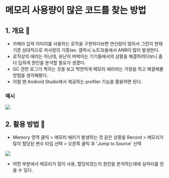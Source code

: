 # 메모리 사용량이 많은 코드를 찾는 방법

## 1. 개요 📌
- 카메라 입력 이미지를 사용하는 로직을 구현하다보면 연산량이 많아서 그런지 현재 기준 상대적으로 저사양의 기종(ex. 갤럭시 노트3)들에서 ANR이 많이 발생한다.
- 로직상의 에러는 아닌데, 유난히 버벅이는 기기들에서의 상황을 해결하려다보니 좀 더 딥하게 원인을 분석할 필요가 생겼다.
- GC 관련 로그가 찍히는 것을 보고 막연하게 메모리 에러라는 가정을 하고 해결해볼 방법을 생각해봤다.
- 이럴 땐 Android Studio에서 제공하는 profiler 기능을 활용하면 된다.

### 예시

<img src="https://user-images.githubusercontent.com/26498433/117009935-3c2f6180-ad27-11eb-9da9-c053011f72d3.png">


## 2. 활용 방법 📌
- Memory 영역 클릭 > 메모리 에러가 발생하는 것 같은 상황을 Record > 메모리가 많이 할당된 변수 타입 선택 > 오른쪽 클릭 후 'Jump to Source' 선택

<img src="https://user-images.githubusercontent.com/26498433/117010167-7d277600-ad27-11eb-816c-a723afb4aad6.png">

- 어떤 부분에서 메모리가 많이 사용, 할당되었는지 원인을 분석하는데에 실마리를 얻을 수 있다.
